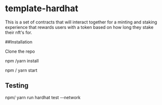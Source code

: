 # template-hardhat

This is a set of contracts that will interact together for a minting and staking experience that rewards users with a token based on how long they stake their nft's for. 

##Installation

Clone the repo

npm /yarn install 

npm / yarn start

## Testing

npm/ yarn run hardhat test --network <set network>
